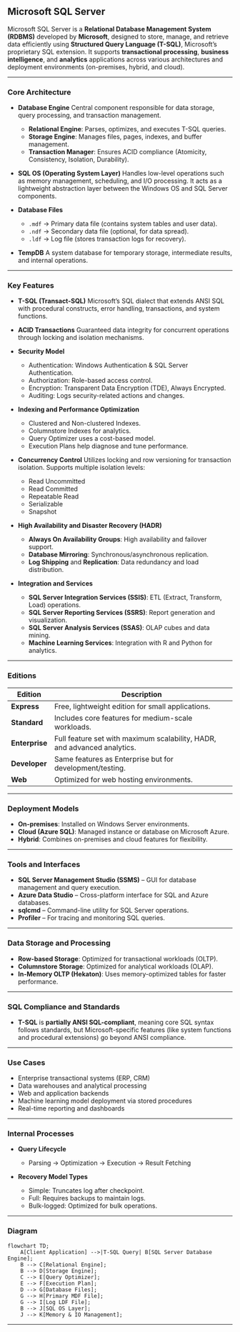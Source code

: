 ## Microsoft SQL Server

Microsoft SQL Server is a **Relational Database Management System (RDBMS)** developed by **Microsoft**, designed to store, manage, and retrieve data efficiently using **Structured Query Language (T-SQL)**, Microsoft’s proprietary SQL extension. It supports **transactional processing**, **business intelligence**, and **analytics** applications across various architectures and deployment environments (on-premises, hybrid, and cloud).

---

### Core Architecture

* **Database Engine**
  Central component responsible for data storage, query processing, and transaction management.

  * **Relational Engine**: Parses, optimizes, and executes T-SQL queries.
  * **Storage Engine**: Manages files, pages, indexes, and buffer management.
  * **Transaction Manager**: Ensures ACID compliance (Atomicity, Consistency, Isolation, Durability).

* **SQL OS (Operating System Layer)**
  Handles low-level operations such as memory management, scheduling, and I/O processing. It acts as a lightweight abstraction layer between the Windows OS and SQL Server components.

* **Database Files**

  * `.mdf` → Primary data file (contains system tables and user data).
  * `.ndf` → Secondary data file (optional, for data spread).
  * `.ldf` → Log file (stores transaction logs for recovery).

* **TempDB**
  A system database for temporary storage, intermediate results, and internal operations.

---

### Key Features

* **T-SQL (Transact-SQL)**
  Microsoft’s SQL dialect that extends ANSI SQL with procedural constructs, error handling, transactions, and system functions.

* **ACID Transactions**
  Guaranteed data integrity for concurrent operations through locking and isolation mechanisms.

* **Security Model**

  * Authentication: Windows Authentication & SQL Server Authentication.
  * Authorization: Role-based access control.
  * Encryption: Transparent Data Encryption (TDE), Always Encrypted.
  * Auditing: Logs security-related actions and changes.

* **Indexing and Performance Optimization**

  * Clustered and Non-clustered Indexes.
  * Columnstore Indexes for analytics.
  * Query Optimizer uses a cost-based model.
  * Execution Plans help diagnose and tune performance.

* **Concurrency Control**
  Utilizes locking and row versioning for transaction isolation. Supports multiple isolation levels:

  * Read Uncommitted
  * Read Committed
  * Repeatable Read
  * Serializable
  * Snapshot

* **High Availability and Disaster Recovery (HADR)**

  * **Always On Availability Groups**: High availability and failover support.
  * **Database Mirroring**: Synchronous/asynchronous replication.
  * **Log Shipping** and **Replication**: Data redundancy and load distribution.

* **Integration and Services**

  * **SQL Server Integration Services (SSIS)**: ETL (Extract, Transform, Load) operations.
  * **SQL Server Reporting Services (SSRS)**: Report generation and visualization.
  * **SQL Server Analysis Services (SSAS)**: OLAP cubes and data mining.
  * **Machine Learning Services**: Integration with R and Python for analytics.

---

### Editions

| Edition        | Description                                                              |
| -------------- | ------------------------------------------------------------------------ |
| **Express**    | Free, lightweight edition for small applications.                        |
| **Standard**   | Includes core features for medium-scale workloads.                       |
| **Enterprise** | Full feature set with maximum scalability, HADR, and advanced analytics. |
| **Developer**  | Same features as Enterprise but for development/testing.                 |
| **Web**        | Optimized for web hosting environments.                                  |

---

### Deployment Models

* **On-premises**: Installed on Windows Server environments.
* **Cloud (Azure SQL)**: Managed instance or database on Microsoft Azure.
* **Hybrid**: Combines on-premises and cloud features for flexibility.

---

### Tools and Interfaces

* **SQL Server Management Studio (SSMS)** – GUI for database management and query execution.
* **Azure Data Studio** – Cross-platform interface for SQL and Azure databases.
* **sqlcmd** – Command-line utility for SQL Server operations.
* **Profiler** – For tracing and monitoring SQL queries.

---

### Data Storage and Processing

* **Row-based Storage**: Optimized for transactional workloads (OLTP).
* **Columnstore Storage**: Optimized for analytical workloads (OLAP).
* **In-Memory OLTP (Hekaton)**: Uses memory-optimized tables for faster performance.

---

### SQL Compliance and Standards

* **T-SQL** is **partially ANSI SQL-compliant**, meaning core SQL syntax follows standards, but Microsoft-specific features (like system functions and procedural extensions) go beyond ANSI compliance.

---

### Use Cases

* Enterprise transactional systems (ERP, CRM)
* Data warehouses and analytical processing
* Web and application backends
* Machine learning model deployment via stored procedures
* Real-time reporting and dashboards

---

### Internal Processes

* **Query Lifecycle**

  * Parsing → Optimization → Execution → Result Fetching
* **Recovery Model Types**

  * Simple: Truncates log after checkpoint.
  * Full: Requires backups to maintain logs.
  * Bulk-logged: Optimized for bulk operations.

---

### Diagram

```mermaid
flowchart TD;
    A[Client Application] -->|T-SQL Query| B[SQL Server Database Engine];
    B --> C[Relational Engine];
    B --> D[Storage Engine];
    C --> E[Query Optimizer];
    E --> F[Execution Plan];
    D --> G[Database Files];
    G --> H[Primary MDF File];
    G --> I[Log LDF File];
    B --> J[SQL OS Layer];
    J --> K[Memory & IO Management];
```

---
